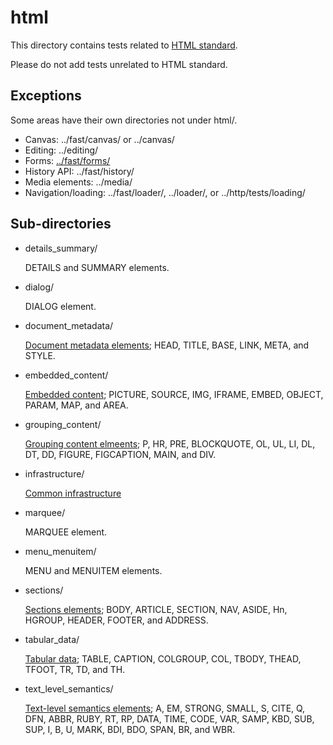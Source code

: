 # html

This directory contains tests related to [HTML standard](https://html.spec.whatwg.org/).

Please do not add tests unrelated to HTML standard.

## Exceptions

Some areas have their own directories not under html/.

*   Canvas: ../fast/canvas/ or ../canvas/
*   Editing: ../editing/
*   Forms: [../fast/forms/](../fast/forms/README.md)
*   History API: ../fast/history/
*   Media elements: ../media/
*   Navigation/loading: ../fast/loader/, ../loader/, or ../http/tests/loading/


## Sub-directories

*   details_summary/

    DETAILS and SUMMARY elements.

*   dialog/

    DIALOG element.

*   document_metadata/

    [Document metadata elements](https://html.spec.whatwg.org/multipage/semantics.html#document-metadata);
    HEAD, TITLE, BASE, LINK, META, and STYLE.

*   embedded_content/

    [Embedded content](https://html.spec.whatwg.org/multipage/embedded-content.html#embedded-content);
    PICTURE, SOURCE, IMG, IFRAME, EMBED, OBJECT, PARAM, MAP, and AREA.

*   grouping_content/

    [Grouping content elmeents](https://html.spec.whatwg.org/multipage/semantics.html#grouping-content);
    P, HR, PRE, BLOCKQUOTE, OL, UL, LI, DL, DT, DD, FIGURE, FIGCAPTION, MAIN,
    and DIV.

*   infrastructure/

    [Common infrastructure](https://html.spec.whatwg.org/multipage/infrastructure.html#infrastructure)

*   marquee/

    MARQUEE element.

*   menu_menuitem/

    MENU and MENUITEM elements.

*   sections/

    [Sections elements](https://html.spec.whatwg.org/multipage/semantics.html#sections);
    BODY, ARTICLE, SECTION, NAV, ASIDE, Hn, HGROUP, HEADER, FOOTER, and ADDRESS.

*   tabular_data/

    [Tabular data](https://html.spec.whatwg.org/multipage/tables.html#tables);
    TABLE, CAPTION, COLGROUP, COL, TBODY, THEAD, TFOOT, TR, TD, and TH.

*   text_level_semantics/

    [Text-level semantics elements](https://html.spec.whatwg.org/multipage/semantics.html#text-level-semantics);
    A, EM, STRONG, SMALL, S, CITE, Q, DFN, ABBR, RUBY, RT, RP, DATA, TIME, CODE,
    VAR, SAMP, KBD, SUB, SUP, I, B, U, MARK, BDI, BDO, SPAN, BR, and WBR.
